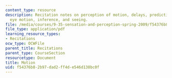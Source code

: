 ```yaml
---
content_type: resource
description: Recitation notes on perception of motion, delays, prediction, decoding,
  eye motion, inference, and seeing.
file: /media/courses/9-35-sensation-and-perception-spring-2009/f54376b82b97dad2ff4de546d138bc0f_MIT9_35s09_rec03_motion.pdf
file_type: application/pdf
learning_resource_types:
- Recitations
ocw_type: OCWFile
parent_title: Recitations
parent_type: CourseSection
resourcetype: Document
title: Motion
uid: f54376b8-2b97-dad2-ff4d-e546d138bc0f
---
```

